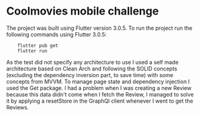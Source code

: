 # Coolmovies mobile challenge
The project was built using Flutter version 3.0.5.
To run the project run the following commands using Flutter 3.0.5:

        flutter pub get
        flutter run

As the test did not specify any architecture to use I used a self made architecture based on Clean Arch and following the SOLID concepts (excluding the dependency inversion part, to save time) with some concepts from MVVM.
To manage page state and dependency injection I used the Get package.
I had a problem when I was creating a new Review because this data didn't come when I fetch the Review, I managed to solve it by applying a resetStore in the GraphQl client whenever I went to get the Reviews.